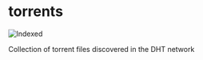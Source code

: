 torrents 
========
![Indexed](https://img.shields.io/badge/indexed-214389-blue)

Collection of torrent files discovered in the DHT network
